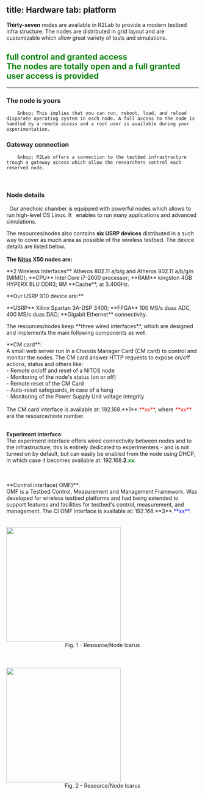 title: Hardware
tab: platform
---

**Thirty-seven** nodes are available in R2Lab to provide a modern testbed infra structure. The nodes are distributed in grid layout and are customizable which allow great variety of tests and simulations.

<h2 class="text-center" style="color:green;" >
full control and granted access<br>
<span class="text-muted lead">The nodes are totally open and a full granted user access is provided</span><br>
</h2>

<hr class="featurette-divider">

<div class="row">
  <div class="col-md-5"> 
  	<span>
  		<h3>The node is yours</h3>
  		<i style="font-size:2em;" class="pull-left glyphicon glyphicon-check" aria-hidden="true"></i>
 		</span>

		&nbsp; This implies that you can run, reboot, load, and reload disparate operating system in each node. A full access to the node is handled by a remote access and a root user is available during your experimentation.
  </div>

  <div class="col-md-2">
  </div>
  
  <div class="col-md-5">
  	<span>
  		<h3>Gateway connection</h3>
  		<i style="font-size:2em;" class="pull-left glyphicon glyphicon-cog" aria-hidden="true"></i>
 		</span>

		&nbsp; R2Lab offers a connection to the testbed infrastructure trough a gateway access which allow the researchers control each reserved node.
  </div>
</div>
<br>
<div class="row">
  <div class="col-md-7"> 
  <span>
    <h3>Node details</h3>
    <i style="font-size:2em;" class="pull-left glyphicon glyphicon-signal" aria-hidden="true"></i>
  </span>
  &nbsp; Our anechoic chamber is equipped with powerful nodes which allows to run high-level OS Linux. It &nbsp; enables to run many applications and advanced simulations.

  The resources/nodes also contains **six USRP devices** distributed in a such way to cover as much area as possible of the wireless testbed. The device details are listed below.
  <br>
  <br>
  **The [Nitos](http://nitlab.inf.uth.gr/NITlab/) X50 nodes are:**
  <p>
**2 Wireless Interfaces** Atheros 802.11 a/b/g and Atheros  802.11 a/b/g/n (MIMO);  **CPU** Intel Core i7-2600 processor; 
  **RAM** kingston 4GB HYPERX BLU DDR3; 8M **Cache**, at 3.40GHz.
  </p>
  **Our USRP X10 device are:**
  <p>
  **USRP** Xilinx Spartan 3A-DSP 3400; **FPGA** 100 MS/s duas ADC, 400 MS/s duas DAC; **Gigabit Ethernet** connectivity.
  </p>
  
  <p>
  The resources/nodes keep **three wired interfaces**, which are designed and implements the main following components as well.
  </p>
  **CM card**:<br>
  A small web server run in a Chassis Manager Card (CM card) to control and monitor the nodes. The CM card answer HTTP requests to expose on/off actions, status and others like: 
  <br>
  - Remote on/off and reset of a NITOS node<br>
  - Monitoring of the node's status (on or off)<br>
  - Remote reset of the CM Card<br>
  - Auto-reset safeguards, in case of a hang<br>
  - Monitoring of the Power Supply Unit voltage integrity<br>
  <!-- - External environmental conditions monitoring (temperature, humidity, light intensity)<br>
  - Internal node temperature monitoring<br> -->
  <br> 
  The CM card interface is available at: 192.168.**1**.<font color="red">**xx**</font>, where <font color="red">**xx**</font> are the resource/node number.
  <br>
  <br>

  **Experiment interface**:<br>
  The experiment interface offers wired connectivity between nodes and
  to the infrastructure; this is entirely dedicated to experimenters -
  and is not turned on by default, but can easily be enabled from the
  node using DHCP, in which case it becomes available at: 192.168.**2**.<font color="green">**xx**</font>.
  
  <br>
  <br>
  **Control interface( OMF)**:<br>
  OMF is a Testbed Control, Measurement and Management Framework. Was developed for wireless testbed platforms and had being extended to support features and facilities for testbed's control, measurement, and management.
  The CI OMF interface is available at: 192.168.**3**.<font color="blue">**xx**</font>.
  
  <br>
  <br>

  </div>
  <div class="col-md-3">
    <br>
    <img src="assets/img/icarus6i.png" width="300px">
    <center>Fig. 1 - Resource/Node Icarus</center>
    <br>
    <br>
    <br>
    <img src="assets/img/node_interfaces_2.jpg" width="300px">
    <center>Fig. 2 - Resource/Node Icarus</center>
  </div>
</div>
